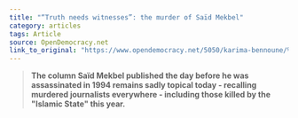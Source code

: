 ```yaml
---
title: "“Truth needs witnesses”: the murder of Saïd Mekbel"
category: articles
tags: Article
source: OpenDemocracy.net
link_to_original: "https://www.opendemocracy.net/5050/karima-bennoune/%E2%80%9Ctruth-needs-witnesses%E2%80%9D-murder-of-sa%C3%AFd-mekbel"
---
```

>**The column Saïd Mekbel published the day before he was assassinated in 1994 remains sadly topical today - recalling murdered journalists everywhere - including those killed by the "Islamic State" this year.**
